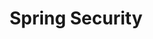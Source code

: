 ---
layout: tag-blog
title: Spring Security
slug: security
category: framework
menu: false
order: 3
#header-img: '/img/spring-security-logo.png'
---